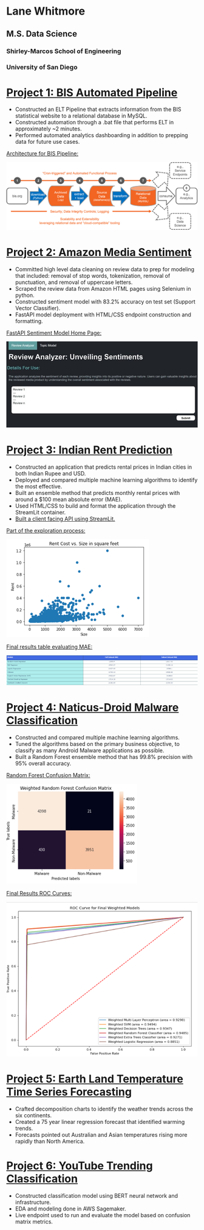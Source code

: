 # Lane Whitmore
## M.S. Data Science
### Shirley-Marcos School of Engineering
### University of San Diego

# [Project 1: BIS Automated Pipeline](https://github.com/lanewhitmore/BIS_Data_Pipeline)
- Constructed an ELT Pipeline that extracts information from the BIS statistical website to a relational database in MySQL.
- Constructed automation through a .bat file that performs ELT in approximately ~2 minutes.
- Performed automated analytics dashboarding in addition to prepping data for future use cases.

[Architecture for BIS Pipeline:](https://github.com/lanewhitmore/lanewhitmore.github.io/blob/main/images/bis_pipe_flow.png)

![](images/bis_pipe_flow.png)

# [Project 2: Amazon Media Sentiment](https://github.com/lanewhitmore/ads-509-final)
- Committed high level data cleaning on review data to prep for modeling that included: removal of stop words, tokenization, removal of punctuation, and removal of uppercase letters.
- Scraped the review data from Amazon HTML pages using Selenium in python.
- Constructed sentiment model with 83.2% accuracy on test set (Support Vector Classifier).
- FastAPI model deployment with HTML/CSS endpoint construction and formatting.

[FastAPI Sentiment Model Home Page:](https://github.com/lanewhitmore/lanewhitmore.github.io/blob/main/images/FastAPI.jpg)

![](images/FastAPI.jpg)


# [Project 3: Indian Rent Prediction](https://github.com/lanewhitmore/Rent_Prediction)
- Constructed an application that predicts rental prices in Indian cities in both Indian Rupee and USD.
- Deployed and compared multiple machine learning algorithms to identify the most effective. 
- Built an ensemble method that predicts monthly rental prices with around a $100 mean absolute error (MAE).
- Used HTML/CSS to build and format the application through the StreamLit container.
- [Built a client facing API using StreamLit.](https://lanewhitmore-rent-prediction-rent-app-eda---whitmore-vd5d0e.streamlit.app/)

[Part of the exploration process:](https://github.com/lanewhitmore/lanewhitmore.github.io/blob/main/images/exploration.png)

![](images/exploration.png)

[Final results table evaluating MAE:](https://github.com/lanewhitmore/lanewhitmore.github.io/blob/main/images/rentresults.png)

![](images/rentresults.png)

# [Project 4: Naticus-Droid Malware Classification](https://github.com/lanewhitmore/NATICUSdroid-Malware-Machine-Learning-Classification)
- Constructed and compared multiple machine learning algorithms. 
- Tuned the algorithms based on the primary business objective, to classify as many Android Malware applications as possible.
- Built a Random Forest ensemble method that has 99.8% precision with 95% overall accuracy. 

[Random Forest Confusion Matrix:](https://github.com/lanewhitmore/lanewhitmore.github.io/blob/main/images/randomforestcm.png)

![](images/randomforestcm.png)

[Final Results ROC Curves:](https://github.com/lanewhitmore/lanewhitmore.github.io/blob/main/images/naticusroc.png)

![](images/naticusroc.png)

# [Project 5: Earth Land Temperature Time Series Forecasting](https://github.com/stephenkuc/ADS506_FinalProj)
- Crafted decomposition charts to identify the weather trends across the six continents. 
- Created a 75 year linear regression forecast that identified warming trends. 
- Forecasts pointed out Australian and Asian temperatures rising more rapidly than North America.

# [Project 6: YouTube Trending Classification](https://github.com/lanewhitmore/youtube-trending-predictions)
- Constructed classification model using BERT neural network and infrastructure.
- EDA and modeling done in AWS Sagemaker.
- Live endpoint used to run and evaluate the model based on confusion matrix metrics.
